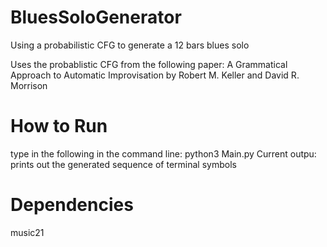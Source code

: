 # BluesSoloGenerator
Using a probabilistic CFG to generate a 12 bars blues solo

Uses the probablistic CFG from the following paper: A Grammatical Approach to Automatic Improvisation by Robert M. Keller and David R. Morrison

# How to Run
type in the following in the command line: python3 Main.py
Current outpu: prints out the generated sequence of terminal symbols

# Dependencies
music21 
